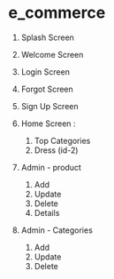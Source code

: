 # e_commerce

1. Splash Screen
2. Welcome Screen
3. Login Screen
4. Forgot Screen
5. Sign Up Screen
6. Home Screen : 
    1. Top Categories
    2.  Dress (id-2)


10. Admin - product
    1. Add
    2. Update
    3. Delete
    4. Details
10. Admin - Categories
    1. Add
    2. Update
    3. Delete